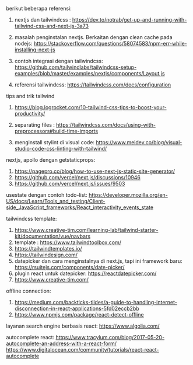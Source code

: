 berikut beberapa referensi:

1) nextjs dan tailwindcss : https://dev.to/notrab/get-up-and-running-with-tailwind-css-and-next-js-3a73
2) masalah penginstalan nextjs. Berkaitan dengan clean cache pada nodejs: https://stackoverflow.com/questions/58074583/npm-err-while-installing-next-js

3) contoh integrasi dengan tailwindcss: https://github.com/tailwindlabs/tailwindcss-setup-examples/blob/master/examples/nextjs/components/Layout.js

4) referensi tailwindcss: https://tailwindcss.com/docs/configuration


tips and trik tailwind
1) https://blog.logrocket.com/10-tailwind-css-tips-to-boost-your-productivity/
2) separating files : https://tailwindcss.com/docs/using-with-preprocessors#build-time-imports

4) menginstall stylint di visual code: https://www.meidev.co/blog/visual-studio-code-css-linting-with-tailwind/


nextjs, apollo dengan getstaticprops:
1)  https://pagepro.co/blog/how-to-use-next-js-static-site-generator/
2) https://github.com/vercel/next.js/discussions/10946
3) https://github.com/vercel/next.js/issues/9503


usestate dengan contoh todo-list: 
https://developer.mozilla.org/en-US/docs/Learn/Tools_and_testing/Client-side_JavaScript_frameworks/React_interactivity_events_state


tailwindcss template: 
1) https://www.creative-tim.com/learning-lab/tailwind-starter-kit/documentation/vue/navbars
2) template : https://www.tailwindtoolbox.com/
3) https://tailwindtemplates.io/
4) https://tailwindesign.com/
5) datepicker dan cara menginstalnya di next.js, tapi ini framework baru: https://rsuitejs.com/components/date-picker/
6) plugin react untuk datepicker: https://reactdatepicker.com/
7) https://www.creative-tim.com/

offline connection:
1) https://medium.com/backticks-tildes/a-guide-to-handling-internet-disconnection-in-react-applications-5fd02eccb2bb
2) https://www.npmjs.com/package/react-detect-offline

layanan search engine berbasis react: 
https://www.algolia.com/


autocomplete react: 
https://www.tracylum.com/blog/2017-05-20-autocomplete-an-address-with-a-react-form/
https://www.digitalocean.com/community/tutorials/react-react-autocomplete